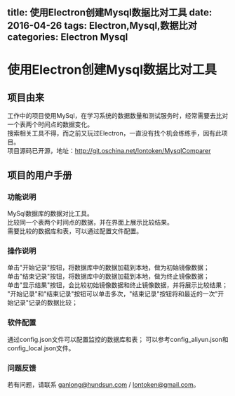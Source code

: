 title: 使用Electron创建Mysql数据比对工具
date: 2016-04-26
tags: Electron,Mysql,数据比对
categories: Electron Mysql
---

# 使用Electron创建Mysql数据比对工具
## 项目由来
工作中的项目使用MySql，在学习系统的数据数量和测试服务时，经常需要去比对一个表两个时间点的数据变化。  
搜索相关工具不得，而之前又玩过Electron，一直没有找个机会练练手，因有此项目。  
项目源码已开源，地址：http://git.oschina.net/lontoken/MysqlComparer
<!--more-->


## 项目的用户手册
### 功能说明
MySql数据库的数据对比工具。  
比较同一个表两个时间点的数据，并在界面上展示比较结果。  
需要比较的数据库和表，可以通过配置文件配置。  

### 操作说明
单击"开始记录"按钮，将数据库中的数据加载到本地，做为初始镜像数据；  
单击"结束记录"按钮，将数据库中的数据加载到本地，做为终止镜像数据；  
单击"显示结果"按钮，会比较初始镜像数据和终止镜像数据，并将展示比较结果；  
"开始记录"和"结束记录"按钮可以单击多次，"结束记录"按钮将和最近的一次"开始记录"记录的数据比较；  

### 软件配置
通过config.json文件可以配置监控的数据库和表； 可以参考config_aliyun.json和config_local.json文件。


### 问题反馈
若有问题，请联系 ganlong@hundsun.com / lontoken@gmail.com。